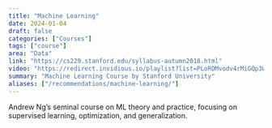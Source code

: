```yaml
---
title: "Machine Learning"
date: 2024-01-04
draft: false
categories: ["Courses"]
tags: ["course"]
area: "Data"
link: "https://cs229.stanford.edu/syllabus-autumn2018.html"
video: "https://redirect.invidious.io/playlist?list=PLoROMvodv4rMiGQp3WXShtMGgzqpfVfbU"
summary: "Machine Learning Course by Stanford University"
aliases: ["/recommendations/machine-learning/"]
---
```


Andrew Ng’s seminal course on ML theory and practice, focusing on supervised learning, optimization, and generalization.
